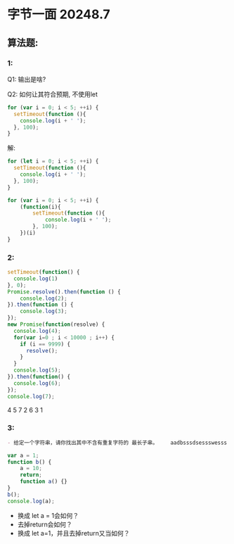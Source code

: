 # 字节一面 20248.7

## 算法题:

### 1:

Q1: 输出是啥?

Q2: 如何让其符合预期, 不使用let

```js
for (var i = 0; i < 5; ++i) {
  setTimeout(function (){
    console.log(i + ' ');
  }, 100);
}
```

解:

```js
for (let i = 0; i < 5; ++i) {
  setTimeout(function (){
    console.log(i + ' ');
  }, 100);
}
```

```js 立即执行函数
for (var i = 0; i < 5; ++i) {
    (function(i){
        setTimeout(function (){
            console.log(i + ' ');
        }, 100);
    })(i)
}
```

### 2:

```js
setTimeout(function() {
  console.log(1)
}, 0);
Promise.resolve().then(function () {
    console.log(2);
}).then(function () {
    console.log(3);
});
new Promise(function(resolve) {
  console.log(4);
  for(var i=0 ; i < 10000 ; i++) {
    if (i == 9999) {
      resolve();
    }
  }
  console.log(5);
}).then(function() {
  console.log(6);
});
console.log(7);
```

4 5 7 2 6 3 1

### 3:

```md
- 给定一个字符串，请你找出其中不含有重复字符的 最长子串。    aadbsssdsessswesss
```


```js
var a = 1; 
function b() { 
    a = 10; 
    return;
    function a() {}  
} 
b(); 
console.log(a); 
```

- 换成 let a = 1会如何？
- 去掉return会如何？
- 换成 let a=1，并且去掉return又当如何？